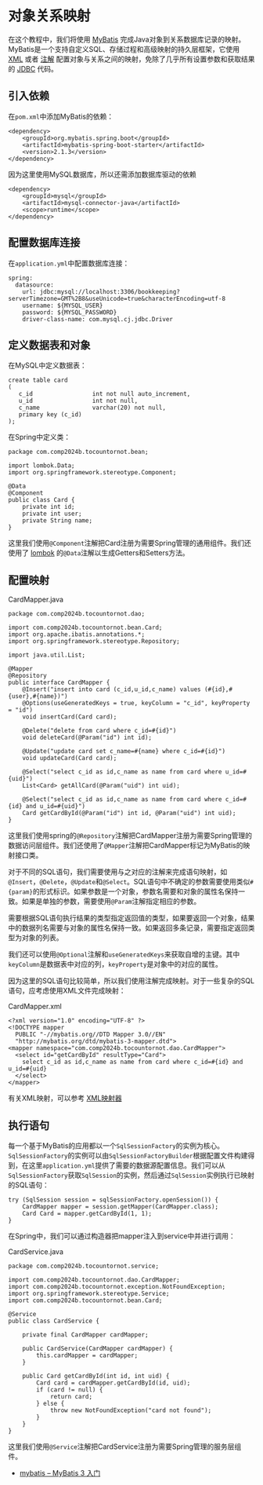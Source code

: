 # 对象关系映射

在这个教程中，我们将使用 [MyBatis](https://mybatis.org/mybatis-3/zh/index.html) 完成Java对象到关系数据库记录的映射。MyBatis是一个支持自定义SQL、存储过程和高级映射的持久层框架，它使用 [XML](https://developer.mozilla.org/zh-CN/docs/Web/XML/XML_introduction) 或者 [注解](https://www.runoob.com/w3cnote/java-annotation.html) 配置对象与关系之间的映射，免除了几乎所有设置参数和获取结果的 [JDBC](https://www.oracle.com/cn/database/technologies/appdev/jdbc.html) 代码。

## 引入依赖

在`pom.xml`中添加MyBatis的依赖：

```
<dependency>
    <groupId>org.mybatis.spring.boot</groupId>
    <artifactId>mybatis-spring-boot-starter</artifactId>
    <version>2.1.3</version>
</dependency>
```

因为这里使用MySQL数据库，所以还需添加数据库驱动的依赖

```
<dependency>
    <groupId>mysql</groupId>
    <artifactId>mysql-connector-java</artifactId>
    <scope>runtime</scope>
</dependency>
```

## 配置数据库连接

在`application.yml`中配置数据库连接：

```
spring:
  datasource:
    url: jdbc:mysql://localhost:3306/bookkeeping?serverTimezone=GMT%2B8&useUnicode=true&characterEncoding=utf-8
    username: ${MYSQL_USER}
    password: ${MYSQL_PASSWORD}
    driver-class-name: com.mysql.cj.jdbc.Driver
```

## 定义数据表和对象

在MySQL中定义数据表：

```
create table card
(
   c_id                 int not null auto_increment,
   u_id                 int not null,
   c_name               varchar(20) not null,
   primary key (c_id)
);
```

在Spring中定义类：

```
package com.comp2024b.tocountornot.bean;

import lombok.Data;
import org.springframework.stereotype.Component;

@Data
@Component
public class Card {
    private int id;
    private int user;
    private String name;
}
```

这里我们使用`@Component`注解把Card注册为需要Spring管理的通用组件。我们还使用了 [lombok](https://projectlombok.org/) 的`@Data`注解以生成Getters和Setters方法。

## 配置映射

CardMapper.java

```
package com.comp2024b.tocountornot.dao;

import com.comp2024b.tocountornot.bean.Card;
import org.apache.ibatis.annotations.*;
import org.springframework.stereotype.Repository;

import java.util.List;

@Mapper
@Repository
public interface CardMapper {
    @Insert("insert into card (c_id,u_id,c_name) values (#{id},#{user},#{name})")
    @Options(useGeneratedKeys = true, keyColumn = "c_id", keyProperty = "id")
    void insertCard(Card card);

    @Delete("delete from card where c_id=#{id}")
    void deleteCard(@Param("id") int id);

    @Update("update card set c_name=#{name} where c_id=#{id}")
    void updateCard(Card card);

    @Select("select c_id as id,c_name as name from card where u_id=#{uid}")
    List<Card> getAllCard(@Param("uid") int uid);

    @Select("select c_id as id,c_name as name from card where c_id=#{id} and u_id=#{uid}")
    Card getCardById(@Param("id") int id, @Param("uid") int uid);
}
```

这里我们使用spring的`@Repository`注解把CardMapper注册为需要Spring管理的数据访问层组件。我们还使用了`@Mapper`注解把CardMapper标记为MyBatis的映射接口类。

对于不同的SQL语句，我们需要使用与之对应的注解来完成语句映射，如`@Insert`，`@Delete`，`@Update`和`@Select`。SQL语句中不确定的参数需要使用类似`#{param}`的形式标识。如果参数是一个对象，参数名需要和对象的属性名保持一致。如果是单独的参数，需要使用`@Param`注解指定相应的参数。

需要根据SQL语句执行结果的类型指定返回值的类型，如果要返回一个对象，结果中的数据列名需要与对象的属性名保持一致。如果返回多条记录，需要指定返回类型为对象的列表。

我们还可以使用`@Optional`注解和`useGeneratedKeys`来获取自增的主键。其中`keyColumn`是数据表中对应的列，`keyProperty`是对象中的对应的属性。

因为这里的SQL语句比较简单，所以我们使用注解完成映射。对于一些复杂的SQL语句，应考虑使用XML文件完成映射：

CardMapper.xml

```
<?xml version="1.0" encoding="UTF-8" ?>
<!DOCTYPE mapper
  PUBLIC "-//mybatis.org//DTD Mapper 3.0//EN"
  "http://mybatis.org/dtd/mybatis-3-mapper.dtd">
<mapper namespace="com.comp2024b.tocountornot.dao.CardMapper">
  <select id="getCardById" resultType="Card">
    select c_id as id,c_name as name from card where c_id=#{id} and u_id=#{uid}
  </select>
</mapper>
```

有关XML映射，可以参考 [XML映射器](https://mybatis.org/mybatis-3/zh/sqlmap-xml.html)

## 执行语句

每一个基于MyBatis的应用都以一个`SqlSessionFactory`的实例为核心。`SqlSessionFactory`的实例可以由`SqlSessionFactoryBuilder`根据配置文件构建得到，在这里`application.yml`提供了需要的数据源配置信息。我们可以从`SqlSessionFactory`获取`SqlSession`的实例，然后通过`SqlSession`实例执行已映射的SQL语句：

```
try (SqlSession session = sqlSessionFactory.openSession()) {
    CardMapper mapper = session.getMapper(CardMapper.class);
    Card Card = mapper.getCardById(1, 1);
}
```

在Spring中，我们可以通过构造器把mapper注入到service中并进行调用：

CardService.java

```
package com.comp2024b.tocountornot.service;

import com.comp2024b.tocountornot.dao.CardMapper;
import com.comp2024b.tocountornot.exception.NotFoundException;
import org.springframework.stereotype.Service;
import com.comp2024b.tocountornot.bean.Card;

@Service
public class CardService {

    private final CardMapper cardMapper;

    public CardService(CardMapper cardMapper) {
        this.cardMapper = cardMapper;
    }

    public Card getCardById(int id, int uid) {
        Card card = cardMapper.getCardById(id, uid);
        if (card != null) {
            return card;
        } else {
            throw new NotFoundException("card not found");
        }
    }
}
```

这里我们使用`@Service`注解把CardService注册为需要Spring管理的服务层组件。

- [mybatis – MyBatis 3 入门](https://mybatis.org/mybatis-3/zh/getting-started.html)